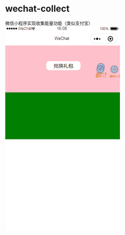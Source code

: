 # wechat-collect
微信小程序实现收集能量功能（类似支付宝）
![image](https://github.com/loulousky/wechat-collect/blob/master/energy.gif)
